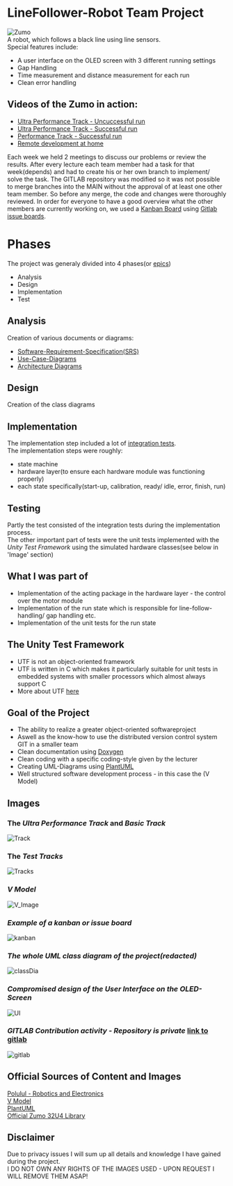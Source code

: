 
# LineFollower-Robot Team Project
![Zumo](./Images/Zumo.jpg)  
A robot, which follows a black line using line sensors.  
Special features include:
- A user interface on the OLED screen with 3 different running settings
- Gap Handling
- Time measurement and distance measurement for each run
- Clean error handling

## Videos of the Zumo in action:
- [Ultra Performance Track - Uncuccessful run](https://drive.google.com/file/d/11UmHGwZcgR4-zAQzRrmi9Z3cv77mWBfe/view?usp=sharing)
- [Ultra Performance Track - Successful run](https://drive.google.com/file/d/11fx8QAsk25D5qmZLhgk9yqIh9yYARoC1/view?usp=sharing)
- [Performance Track - Successful run](https://drive.google.com/file/d/12VChH-9JJiB1CIP_mzVOU0V2ho85SU6y/view?usp=sharing)
- [Remote development at home](https://drive.google.com/file/d/12Vm6Z2NtBgFjGL-lRJlZtP5Dg3OHjfs0/view?usp=sharing)

Each week we held 2 meetings to discuss our problems or review the results. After every lecture each team member had a task for that week(depends) and had to create his or her own branch to implement/ solve the task. 
The GITLAB repository was modified so it was not possible to merge branches into the MAIN without the approval of at least one other team member. So before any merge, the code and changes were thoroughly reviewed. 
In order for everyone to have a good overview what the other members are currently working on, we used a [Kanban Board](https://de.wikipedia.org/wiki/Kanban-Board) using [Gitlab issue boards](https://docs.gitlab.com/ee/user/project/issue_board.html).  

# Phases
The project was generaly divided into 4 phases(or [epics](https://docs.gitlab.com/ee/user/group/epics/))
- Analysis
- Design
- Implementation
- Test

## Analysis
Creation of various documents or diagrams:
- [Software-Requirement-Specification(SRS)](https://www.perforce.com/blog/alm/how-write-software-requirements-specification-srs-document)
- [Use-Case-Diagrams](https://www.ionos.de/digitalguide/websites/web-entwicklung/anwendungsfalldiagramm/)
- [Architecture Diagrams](https://aws.amazon.com/de/what-is/architecture-diagramming/)

## Design
Creation of the class diagrams

## Implementation
The implementation step included a lot of [integration tests](https://de.wikipedia.org/wiki/Integrationstest).  
The implementation steps were roughly:
- state machine
- hardware layer(to ensure each hardware module was functioning properly)
- each state specifically(start-up, calibration, ready/ idle, error, finish, run)

## Testing
Partly the test consisted of the integration tests during the implementation process.  
The other important part of tests were the unit tests implemented with the *Unity Test Framework* using the simulated hardware classes(see below in 'Image' section)

## What I was part of
- Implementation of the acting package in the hardware layer - the control over the motor module
- Implementation of the run state which is responsible for line-follow-handling/ gap handling etc.
- Implementation of the unit tests for the run state

## The Unity Test Framework
- UTF is not an object-oriented framework
- UTF is written in C which makes it particularly suitable for unit tests in embedded systems with smaller processors which almost always support C
- More about UTF [here](https://docs.unity3d.com/Packages/com.unity.test-framework@1.4/manual/index.html)

## Goal of the Project
- The ability to realize a greater object-oriented softwareproject
- Aswell as the know-how to use the distributed version control system GIT in a smaller team
- Clean documentation using [Doxygen](https://www.doxygen.nl/index.html)
- Clean coding with a specific coding-style given by the lecturer
- Creating UML-Diagrams using [PlantUML](https://plantuml.com/de/)
- Well structured software development process - in this case the (V Model)

## Images

### The *Ultra Performance Track* and *Basic Track*
![Track](/Images/BasicAndUP.jpg)

### The *Test Tracks*
![Tracks](/Images/TestTracks.jpg)

### *V Model* 
![V_Image](./Images/1_v-model.png)  

### *Example of a kanban or issue board*
![kanban](https://docs.gitlab.com/ee/user/project/img/issue_boards_core_v14_1.png)

### *The whole UML class diagram of the project(redacted)*  
![classDia](/Images/classDiagram.png)  

### *Compromised design of the User Interface on the OLED-Screen*
![UI](/Images/ui.png)

### *GITLAB Contribution activity - Repository is private* [link to gitlab](https://hs-ulm-ikt-gitlab.westeurope.cloudapp.azure.com/hduong)  
![gitlab](/Images/GitLab.jpg)


## Official Sources of Content and Images
[Polulul - Robotics and Electronics](https://www.pololu.com/docs/0J63/all)  
[V Model](https://builtin.com/software-engineering-perspectives/v-model)  
[PlantUML](https://plantuml.com/de/)  
[Official Zumo 32U4 Library](https://pololu.github.io/zumo-32u4-arduino-library/)

## Disclaimer

Due to privacy issues I will sum up all details and knowledge I have gained during the project.  
I DO NOT OWN ANY RIGHTS OF THE IMAGES USED - UPON REQUEST I WILL REMOVE THEM ASAP!
